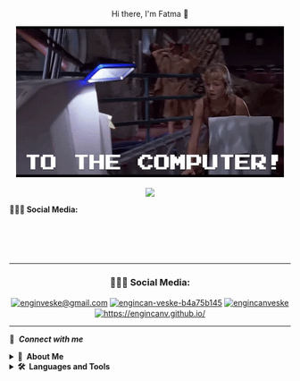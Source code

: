 <p align="center">
   Hi there, I'm Fatma 👋
</p>

<p align="center">
<img src="https://raw.githubusercontent.com/FatmaArican/FatmaArican/b734a09ca3976f1edd430f2075c703bdd44b23a3/giphy.gif" width="auto">
</p>

<p align="center">
<img align="center" width="47%" src="https://github-readme-stats.vercel.app/api?username=FatmaArican&show_icons=true&theme=tokyonight" />
</p>

<p>
<b>👨🏻‍💻 Social Media:</b>
<p align="center">
</p>
<p style="padding: 30px">

<hr />

<h3 align="center"> 👨🏻‍💻 Social Media: </h4>

<p align="center">
<a href="mailto:aricanfatma23@gmail.com" target="blank"><img align="center" src="https://cdn.jsdelivr.net/npm/simple-icons@3.0.1/icons/gmail.svg" alt="enginveske@gmail.com" height="30" width="30" /></a>
<a href="[https://linkedin.com/in/engincan-veske-b4a75b145](https://linkedin.com/in/fatma-ar%C4%B1can-8b77001ba/)" target="blank"><img align="center" src="https://cdn.jsdelivr.net/npm/simple-icons@3.0.1/icons/linkedin.svg" alt="engincan-veske-b4a75b145" height="30" width="30" /></a>   
<a href="https://twitter.com/FatmaArcan13?t=_6A4zzLFiMpQdJmtBGf9ww&s=08" target="blank"><img align="center" src="https://cdn.jsdelivr.net/npm/simple-icons@3.0.1/icons/twitter.svg" alt="engincanveske" height="30" width="30" /></a> 
<a href="https://github.com/FatmaArican" target="blank"><img align="center" src="https://engincanv.github.io/assets/favicon.ico" alt="https://engincanv.github.io/" height="30" width="30" /></a>

</p>

<hr />







🔗 &nbsp;***Connect with me***

 
<details>
  <summary><b>👀&nbsp;&nbsp;About&nbsp;Me</b></summary>
  <br/>
I have a passion for creating new things and keeping my learning experience active. 👩🏻‍💻
I'm currently studying C# and .NET at Patika.dev bootcamp 🖥️ Thanks for stopping by, see you soon

 
</details> 
<details>
  <summary><b>🛠️&nbsp;&nbsp;Languages&nbsp;and&nbsp;Tools</b></summary>

 
![C#](https://img.shields.io/badge/c%23-%23239120.svg?style=for-the-badge&logo=c-sharp&logoColor=white)

![.Net](https://img.shields.io/badge/.NET-5C2D91?style=for-the-badge&logo=.net&logoColor=white)

![MySQL](https://img.shields.io/badge/mysql-%2300f.svg?style=for-the-badge&logo=mysql&logoColor=white)

![Swagger](https://img.shields.io/badge/-Swagger-%23Clojure?style=for-the-badge&logo=swagger&logoColor=white)

![Hackerrank](https://img.shields.io/badge/-Hackerrank-2EC866?style=for-the-badge&logo=HackerRank&logoColor=white)

![Visual Studio Code](https://img.shields.io/badge/Visual%20Studio%20Code-0078d7.svg?style=for-the-badge&logo=visual-studio-code&logoColor=white)

![Visual Studio](https://img.shields.io/badge/Visual%20Studio-5C2D91.svg?style=for-the-badge&logo=visual-studio&logoColor=white)
 

